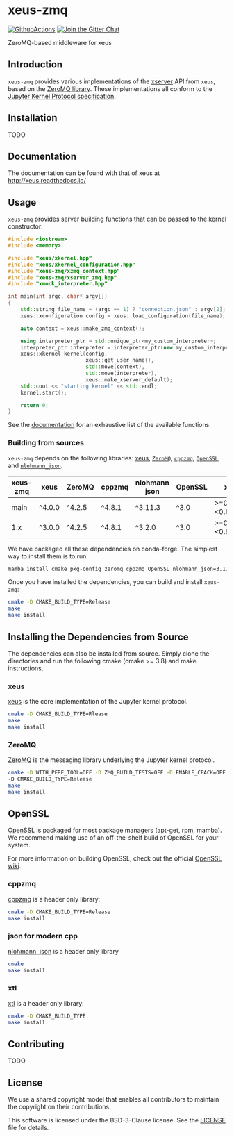 # xeus-zmq

[![GithubActions](https://github.com/jupyter-xeus/xeus-zmq/actions/workflows/main.yml/badge.svg)](https://github.com/jupyter-xeus/xeus-zmq/actions/workflows/main.yml)
[![Join the Gitter Chat](https://badges.gitter.im/Join%20Chat.svg)](https://gitter.im/QuantStack/Lobby?utm_source=badge&utm_medium=badge&utm_campaign=pr-badge&utm_content=badge)

ZeroMQ-based middleware for xeus

## Introduction

`xeus-zmq` provides various implementations of the [xserver](https://github.com/jupyter-xeus/xeus/blob/main/include/xeus/xserver.hpp)
API from `xeus`, based on the [ZeroMQ library](https://zeromq.org/). These implementations all conform to the
[Jupyter Kernel Protocol specification](https://jupyter-client.readthedocs.io/en/stable/messaging.html).

## Installation

TODO

## Documentation

The documentation can be found with that of xeus at http://xeus.readthedocs.io/

## Usage

`xeus-zmq` provides server building functions that can be passed to the kernel constructor:


```cpp
#include <iostream>
#include <memory>

#include "xeus/xkernel.hpp"
#include "xeus/xkernel_configuration.hpp"
#include "xeus-zmq/xzmq_context.hpp"
#include "xeus-zmq/xserver_zmq.hpp"
#include "xmock_interpreter.hpp"

int main(int argc, char* argv[])
{
    std::string file_name = (argc == 1) ? "connection.json" : argv[2];
    xeus::xconfiguration config = xeus::load_configuration(file_name);

    auto context = xeus::make_zmq_context();

    using interpreter_ptr = std::unique_ptr<my_custom_interpreter>;
    interpreter_ptr interpreter = interpreter_ptr(new my_custom_interpreter());
    xeus::xkernel kernel(config,
                         xeus::get_user_name(),
                         std::move(context),
                         std::move(interpreter),
                         xeus::make_xserver_default);
    std::cout << "starting kernel" << std::endl;
    kernel.start();

    return 0;
}
```

See the [documentation](http://xeus.readthedocs.io/) for an exhaustive list of the available functions.

### Building from sources

`xeus-zmq` depends on the following libraries: [xeus](https://github.com/jupyter-xeus/xeus), [`ZeroMQ`](https://github.com/zeromq/libzmq),
[`cppzmq`](https://github.com/zeromq/cppzmq), [`OpenSSL`](https://github.com/openssl/openssl), and [`nlohmann_json`](https://github.com/nlohmann/json).

| xeus-zmq |  xeus   | ZeroMQ  | cppzmq  | nlohmann json | OpenSSL |      xtl       |
|----------|---------|---------|---------|---------------|---------|----------------|
|  main    | ^4.0.0  | ^4.2.5  | ^4.8.1  |     ^3.11.3   | ^3.0    | >=0.7.0,<0.8.0 |
|  1.x     | ^3.0.0  | ^4.2.5  | ^4.8.1  |     ^3.2.0    | ^3.0    | >=0.7.0,<0.8.0 |


We have packaged all these dependencies on conda-forge. The simplest way to install them is to run:

```bash
mamba install cmake pkg-config zeromq cppzmq OpenSSL nlohmann_json=3.11.2 xtl xeus -c conda-forge
```

Once you have installed the dependencies, you can build and install `xeus-zmq`:

```bash
cmake -D CMAKE_BUILD_TYPE=Release
make
make install
```

## Installing the Dependencies from Source

The dependencies can also be installed from source. Simply clone the directories and run the following cmake (cmake >= 3.8)  and make instructions.

### xeus

[xeus](https://github.com/jupyter-xeus/xeus) is the core implementation of the Jupyter kernel protocol.
```bash
cmake -D CMAKE_BUILD_TYPE=Rlease
make
make install
```

### ZeroMQ

[ZeroMQ](https://github.com/zeromq/libzmq) is the messaging library underlying the Jupyter kernel protocol.

```bash
cmake -D WITH_PERF_TOOL=OFF -D ZMQ_BUILD_TESTS=OFF -D ENABLE_CPACK=OFF
-D CMAKE_BUILD_TYPE=Release
make
make install
```

## OpenSSL

[OpenSSL](https://www.openssl.org/) is packaged for most package managers (apt-get, rpm, mamba).
We recommend making use of an off-the-shelf build of OpenSSL for your system.

For more information on building OpenSSL, check out the official [OpenSSL wiki](https://wiki.openssl.org/index.php/Compilation_and_Installation).

### cppzmq

[cppzmq](https://github.com/zeromq/cppzmq) is a header only library:

```bash
cmake -D CMAKE_BUILD_TYPE=Release
make install
```

### json for modern cpp

[nlohmann_json](https://github.com/nlohmann/json) is a header only library

```bash
cmake
make install
```

### xtl

[xtl](https://github.com/xtensor-stack/xtl) is a header only library:

```bash
cmake -D CMAKE_BUILD_TYPE
make install
```

## Contributing

TODO

## License

We use a shared copyright model that enables all contributors to maintain the
copyright on their contributions.

This software is licensed under the BSD-3-Clause license. See the [LICENSE](LICENSE) file for details.
